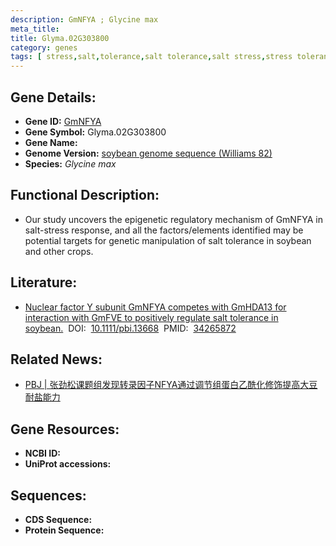 ```yaml
---
description: GmNFYA ; Glycine max
meta_title:
title: Glyma.02G303800
category: genes
tags: [ stress,salt,tolerance,salt tolerance,salt stress,stress tolerance,stress response ]
---
```


## Gene Details:
- **Gene ID:**	[GmNFYA](https://www.maizegdb.org/gene_center/gene/GmNFYA)
- **Gene Symbol:** Glyma.02G303800
- **Gene Name:** 
- **Genome Version:** [soybean genome sequence (Williams 82)]()
- **Species:** *Glycine max*

## Functional Description:
   - Our study uncovers the epigenetic regulatory mechanism of GmNFYA in salt-stress response, and all the factors/elements identified may be potential targets for genetic manipulation of salt tolerance in soybean and other crops.

## Literature:
   - [Nuclear factor Y subunit GmNFYA competes with GmHDA13 for interaction with GmFVE to positively regulate salt tolerance in soybean.]( https://onlinelibrary.wiley.com/doi/10.1111/pbi.13668)&nbsp;&nbsp;DOI:&nbsp;&nbsp;[10.1111/pbi.13668](https://onlinelibrary.wiley.com/doi/10.1111/pbi.13668)&nbsp;&nbsp;PMID:&nbsp;&nbsp;[34265872](https://pubmed.ncbi.nlm.nih.gov/34265872/)

## Related News:
   - [PBJ | 张劲松课题组发现转录因子NFYA通过调节组蛋白乙酰化修饰提高大豆耐盐能力](https://mp.weixin.qq.com/s?__biz=Mzg3MDEwNDEyMg==&mid=2247514082&idx=1&sn=6774e9035596fab84baef2d8d4155cf6&chksm=ce901ab7f9e793a13d09d67152f25399389944d576d2cff7ac3194ded57dcfbea277436124db&scene=27#wechat_redirect)

## Gene Resources:
- **NCBI ID:** [](https://www.ncbi.nlm.nih.gov/gene/?term=)
- **UniProt accessions:** [](https://www.uniprot.org/uniprotkb//entry)

## Sequences:
- **CDS Sequence:**
- **Protein Sequence:**
